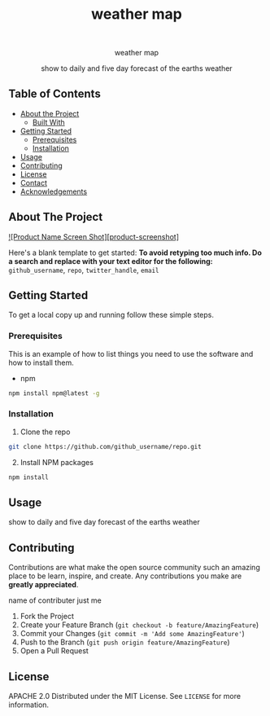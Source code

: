 # <h1 style =" text-align:center;"> weather map</h1>


<!-- PROJECT LOGO -->
<br />
<p align="center">
   <h style =" text-align:center;">weather map</h>

  <p style =" text-align:center;">
    show to daily and five day forecast of the earths weather
   </p>
</p>



<!-- TABLE OF CONTENTS -->
## Table of Contents

* [About the Project](#about-the-project)
  * [Built With](#built-with)
* [Getting Started](#getting-started)
  * [Prerequisites](#prerequisites)
  * [Installation](#installation)
* [Usage](#usage)
* [Contributing](#contributing)
* [License](#license)
* [Contact](#contact)
* [Acknowledgements](#acknowledgements)



<!-- ABOUT THE PROJECT -->
## About The Project

[![Product Name Screen Shot][product-screenshot]](demo.png)

Here's a blank template to get started:
**To avoid retyping too much info. Do a search and replace with your text editor for the following:**
`github_username`, `repo`, `twitter_handle`, `email`


<!-- GETTING STARTED -->
## Getting Started

To get a local copy up and running follow these simple steps.

### Prerequisites

This is an example of how to list things you need to use the software and how to install them.
* npm
```sh
npm install npm@latest -g
```

### Installation
 
1. Clone the repo
```sh
git clone https://github.com/github_username/repo.git
```
2. Install NPM packages
```sh
npm install
```


<!-- USAGE EXAMPLES -->
## Usage

show to daily and five day forecast of the earths weather


<!-- CONTRIBUTING -->
## Contributing

Contributions are what make the open source community such an amazing place to be learn, inspire, and create. Any contributions you make are **greatly appreciated**.


name of contributer 
just me
1. Fork the Project
2. Create your Feature Branch (`git checkout -b feature/AmazingFeature`)
3. Commit your Changes (`git commit -m 'Add some AmazingFeature'`)
4. Push to the Branch (`git push origin feature/AmazingFeature`)
5. Open a Pull Request



<!-- LICENSE -->
## License
APACHE 2.0
Distributed under the MIT License. See `LICENSE` for more information.

  